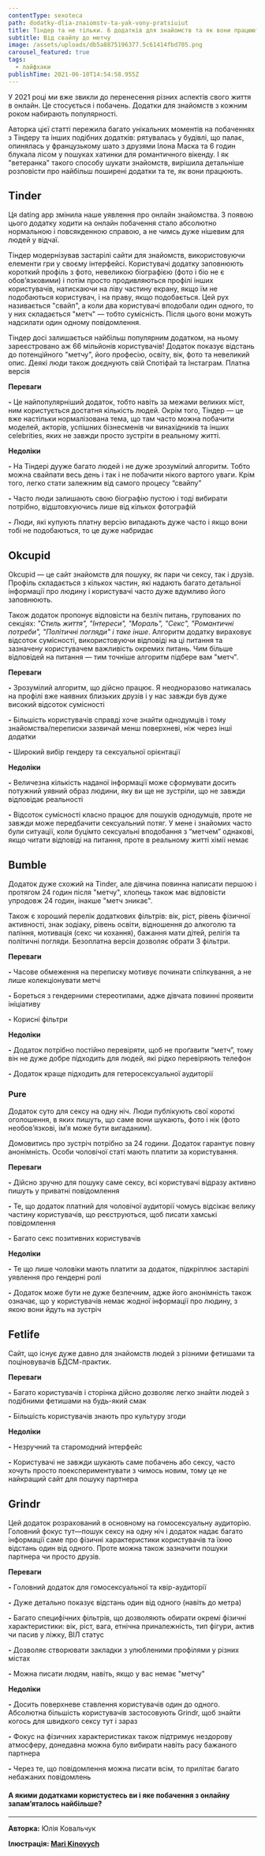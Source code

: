 ```yaml
---
contentType: sexoteca
path: dodatky-dlia-znaiomstv-ta-yak-vony-pratsiuiut
title: Тіндер та не тільки. 6 додатків для знайомств та як вони працюють
subtitle: Від свайпу до метчу
image: /assets/uploads/db5a8875196377.5c61414fbd705.png
carousel_featured: true
tags:
  - лайфхаки
publishTime: 2021-06-10T14:54:58.955Z
---
```

У 2021 році ми вже звикли до перенесення різних аспектів свого життя в онлайн. Це стосується і побачень. Додатки для знайомств з кожним роком набирають популярності.

Авторка цієї статті пережила багато унікальних моментів на побаченнях з Тіндеру та інших подібних додатків: рятувалась у будівлі, що палає, опинялась у французькому шато з друзями Ілона Маска та 6 годин блукала лісом у пошуках хатинки для романтичного вікенду. І як "ветеранка" такого способу шукати знайомств, вирішила детальніше розповісти про найбільш поширені додатки та те, як вони працюють.



## Tinder

Ця dating app змінила наше уявлення про онлайн знайомства. З появою цього додатку ходити на онлайн побачення стало абсолютно нормальною і повсякденною справою, а не чимсь дуже нішевим для людей у відчаї.

Тіндер модернізував застарілі сайти для знайомств, використовуючи елементи гри у своєму інтерфейсі. Користувачі додатку заповнюють короткий профіль з фото, невеликою біографією (фото і біо не є обов’язковими) і потім просто продивляються профілі інших користувачів, натискаючи на ліву частину екрану, якщо їм не подобаються користувач, і на праву, якщо подобається. Цей рух називається "свайп", а коли два користувачі вподобали один одного, то у них складається "метч" — тобто сумісність. Після цього вони можуть надсилати один одному повідомлення.

Тіндер досі залишається найбільш популярним додатком, на ньому зареєстровано аж 66 мільйонів користувачів! Додаток показує відстань до потенційного "метчу", його професію, освіту, вік, фото та невеликий опис. Деякі люди також доєднують свій Спотіфай та Інстаграм. Платна версія

**Переваги**

**\-** Це найпопулярніший додаток, тобто навіть за межами великих міст, ним користується достатня кількість людей. Окрім того, Тіндер — це вже настільки нормалізована тема, що там часто можна побачити моделей, акторів, успішних бізнесменів чи винахідників та інших celebrities, яких не завжди просто зустріти в реальному житті.

**Недоліки**

**\-** На Тіндері дууже багато людей і не дуже зрозумілий алгоритм. Тобто можна свайпати весь день і так і не побачити нікого вартого уваги. Крім того, легко стати залежним від самого процесу “свайпу”

**\-** Часто люди залишають свою біографію пустою і тоді вибирати потрібно, відштовхуючись лише від кількох фотографій

**\-** Люди, які купують платну версію випадають дуже часто і якщо вони тобі не подобаються, то це дуже набридає



## Okcupid

Okcupid — це сайт знайомств для пошуку, як пари чи сексу, так і друзів. Профіль складається з кількох частин, які надають багато детальної інформації про людину і користувачі часто дуже вдумливо його заповнюють. 

Також додаток пропонує відповісти на безліч питань, групованих по секціях: *"Стиль життя", "Інтереси", "Мораль", "Секс", "Романтичні потреби", "Політичні погляди" і таке інше*. Алгоритм додатку вираховує відсоток сумісності, використовуючи відповіді на ці питання та зазначену користувачем важливість окремих питань. Чим більше відповідей на питання — тим точніше алгоритм підбере вам "метч".

**Переваги**

**\-** Зрозумілий алгоритм, що дійсно працює. Я неодноразово натикалась на профілі вже наявних близьких друзів і у нас завжди був дуже високий відсоток сумісності

**\-** Більшість користувачів справді хоче знайти однодумців і тому знайомства/переписки зазвичай менш поверхневі, ніж через інші додатки

**\-** Широкий вибір гендеру та сексуальної орієнтації

**Недоліки**

**\-** Величезна кількість наданої інформації може сформувати досить потужний уявний образ людини, яку ви ще не зустріли, що не завжди відповідає реальності

**\-** Відсоток сумісності класно працює для пошуків однодумців, проте не завжди може передбачити сексуальний потяг. У мене і знайомих часто були ситуації, коли буцімто сексуальні вподобання з “метчем” однакові, якщо читати відповіді на питання, проте в реальному житті хімії немає



## Bumble

Додаток дуже схожий на Tinder, але дівчина повинна написати першою і протягом 24 годин після "метчу", хлопець також має відповісти упродовж 24 годин, інакше "метч зникає". 

Також є хороший перелік додаткових фільтрів: вік, ріст, рівень фізичної активності, знак зодіаку, рівень освіти, відношення до алкоголю та паління, мотивація (секс чи кохання), бажання мати дітей, релігія та політичні погляди. Безоплатна версія дозволяє обрати 3 фільтри.

**Переваги**

**\-** Часове обмеження на переписку мотивує починати спілкування, а не лише колекціонувати метчі

**\-** Бореться з гендерними стереотипами, адже дівчата повинні проявити ініціативу

**\-** Корисні фільтри

**Недоліки**

**\-** Додаток потрібно постійно перевіряти, щоб не проґавити “метч”, тому він не дуже добре підходить для людей, які рідко перевіряють телефон

**\-** Додаток краще підходить для гетеросексуальної аудиторії

### Pure

Додаток суто для сексу на одну ніч. Люди публікують свої короткі оголошення, в яких пишуть, що саме вони шукають, фото і нік (фото необов’язкові, ім’я може бути вигаданим). 

Домовитись про зустріч потрібно за 24 години. Додаток гарантує повну анонімність. Особи чоловічої статі мають платити за користування.

**Переваги**

**\-** Дійсно зручно для пошуку саме сексу, всі користувачі відразу активно пишуть у приватні повідомлення

**\-** Те, що додаток платний для чоловічої аудиторії чомусь відсікає велику частину користувачів, що реєструються, щоб писати хамські повідомлення

**\-** Багато секс позитивних користувачів

**Недоліки**

**\-** Те що лише чоловіки мають платити за додаток, підкріплює застарілі уявлення про гендерні ролі

**\-** Додаток може бути не дуже безпечним, адже його анонімність також означає, що у користувачів немає жодної інформації про людину, з якою вони йдуть на зустріч



## Fetlife

Сайт, що існує дуже давно для знайомств людей з різними фетишами та поціновувачів БДСМ-практик.

**Переваги**

**\-** Багато користувачів і сторінка дійсно дозволяє легко знайти людей з подібними фетишами на будь-який смак

**\-** Більшість користувачів знають про культуру згоди

**Недоліки**

**\-** Незручний та старомодний інтерфейс

**\-** Користувачі не завжди шукають саме побачень або сексу, часто хочуть просто поекспериментувати з чимось новим, тому це не найкращий сайт для пошуку партнера



## Grindr

Цей додаток розрахований в основному на гомосексуальну аудиторію. Головний фокус тут—пошук сексу на одну ніч і додаток надає багато інформації саме про фізичні характеристики користувачів та їхню відстань один від одного. Проте можна також зазначити пошуки партнера чи просто друзів.

**Переваги**

**\-** Головний додаток для гомосексуальної та квір-аудиторії

**\-** Дуже детально показує відстань один від одного (навіть до метра)

**\-** Багато специфічних фільтрів, що дозволяють обирати окремі фізичні характеристики: вік, ріст, вага, етнічна приналежність, тип фігури, актив чи пасив у ліжку, ВІЛ статус

**\-** Дозволяє створювати закладки з улюбленими профілями у різних містах

**\-** Можна писати людям, навіть, якщо у вас немає "метчу"

**Недоліки**

**\-** Досить поверхневе ставлення користувачів один до одного. Абсолютна більшість користувачів застосовують Grindr, щоб знайти когось для швидкого сексу тут і зараз

**\-** Фокус на фізичних характеристиках також підтримує нездорову атмосферу, донедавна можна було вибирати навіть расу бажаного партнера

**\-** Через те, що повідомлення можна писати всім, то прилітає багато небажаних повідомлень

#### А якими додатками користуєтесь ви і яке побачення з онлайну запам’яталось найбільше?

- - -

**Авторка:** Юлія Ковальчук

**Ілюстрація: [Mari Kinovych](https://www.behance.net/marikino?fbclid=IwAR31_SKhLXdp1vA9__OpPFe4-DMb5ZPOW1Ql6GB6kxVO1IcD22_8PgqTK9s)**
